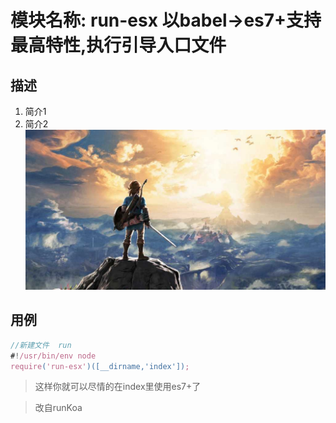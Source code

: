#  模块名称: run-esx 以babel->es7+支持最高特性,执行引导入口文件
## 描述
1. 简介1
2. 简介2
![my love](./logo.png)
## 用例
``` javascript
//新建文件  run
#!/usr/bin/env node
require('run-esx')([__dirname,'index']);
```
> 这样你就可以尽情的在index里使用es7+了

> 改自runKoa 